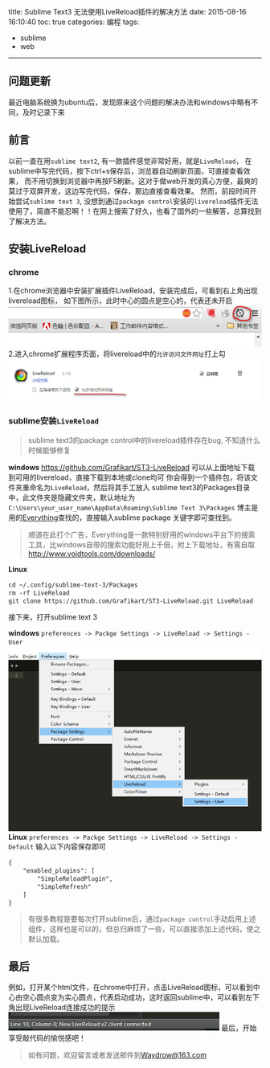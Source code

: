 title: Sublime Text3 无法使用LiveReload插件的解决方法
date: 2015-08-16 16:10:40
toc: true
categories: 编程
tags:
- sublime
- web
---

## 问题更新
最近电脑系统换为ubuntu后，发现原来这个问题的解决办法和windows中略有不同，及时记录下来
## 前言
以前一直在用`sublime text2`, 有一款插件感觉非常好用，就是`LiveReload`，
在sublime中写完代码，按下ctrl+s保存后，浏览器自动刷新页面，可直接查看效果，
而不用切换到浏览器中再按F5刷新。这对于做web开发的真心方便，最爽的莫过于双屏开发，这边写完代码，保存，那边直接查看效果。
然而，前段时间开始尝试`sublime text 3`, 没想到通过`package control`安装的`livereload`插件无法使用了，简直不能忍啊！！在网上搜索了好久，也看了国外的一些解答，总算找到了解决方法。
<!-- more -->

## 安装LiveReload
### chrome
1.在chrome浏览器中安装扩展插件LiveReload，安装完成后，可看到右上角出现livereload图标，
如下图所示，此时中心的圆点是空心的，代表还未开启
![](/images/20150816/livereload-chrome.jpg)
2.进入chrome扩展程序页面，将livereload中的`允许访问文件网址`打上勾
![](/images/20150816/livereload-chrome2.jpg)

### sublime安装`LiveReload`
>sublime text3的package control中的livereload插件存在bug, 不知道什么时候能够修复

**windows**
<https://github.com/Grafikart/ST3-LiveReload>
可以从上面地址下载到可用的livereload，直接下载到本地或clone均可
你会得到一个插件包，将该文件夹重命名为`LiveReload`，然后将其手工放入
sublime text3的Packages目录中，此文件夹是隐藏文件夹，默认地址为
`C:\Users\your_user_name\AppData\Roaming\Sublime Text 3\Packages`
博主是用的[Everything](http://www.voidtools.com/)查找的，直接输入sublime package 关键字即可查找到。
>顺道在此打个广告，Everything是一款特别好用的windows平台下的搜索工具，比windows自带的搜索功能好用上千倍，附上下载地址，有需自取
<http://www.voidtools.com/downloads/>

**Linux**

```
cd ~/.config/sublime-text-3/Packages
rm -rf LiveReload
git clone https://github.com/Grafikart/ST3-LiveReload.git LiveReload
```

接下来，打开sublime text 3

**windows**
`preferences -> Packge Settings -> LiveReload -> Settings - User`
![](/images/20150816/sublime-livereload.jpg)
**Linux**
`preferences -> Packge Settings -> LiveReload -> Settings - Default`
输入以下内容保存即可

```
{
    "enabled_plugins": [
        "SimpleReloadPlugin",
        "SimpleRefresh"
    ]
}
```

>有很多教程是要每次打开sublime后，通过`package control`手动启用上述组件，这样也是可以的，但总归麻烦了一些，可以直接添加上述代码，使之默认加载。

## 最后
例如，打开某个html文件，在chrome中打开，点击LiveReload图标，可以看到中心由空心圆点变为实心圆点，代表启动成功，这时返回sublime中，可以看到左下角出现LiveReload连接成功的提示
![](/images/20150816/sublime-livereload2.jpg)
最后，开始享受敲代码的愉悦感吧！

>如有问题，欢迎留言或者发送邮件到<Waydrow@163.com>